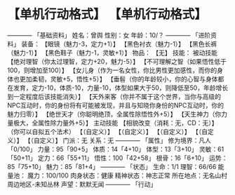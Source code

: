 # 【单机行动格式】 【单机行动格式】
————
「基础资料」
姓名：曾舆
性别：女
年龄：10/？
————
「进阶资料」
装备：
【眼镜（魅力-3，定力+1）】
【黑色衬衣（魅力-1）】
【黑色长裤（魅力-1）】
【黑色鞋子（魅力-1，灵敏+1）】
物品：
【无】
技能：
被动技能
【绝对理智（你太过理智，定力+20，魅力-5）】
【不可理解之智（如果悟性低于100，则增加至100）】
【女儿身（作为一名女性，你比男性更加感性，而你的身体也更加柔韧，灵敏+5，悟性+5）】
【垂髫（你的年龄较小，你的心智与身体都在发育，定力-10，体质-10，力量-10，体型如果大于50，则降低至50，年龄增长到一定程度后该技能消失）】
【天外来客（你并不属于这个世界，当你与高级的NPC互动时，你的身份将有可能被发现，并且与知晓你身份的NPC互动时，你的魅力归零）】
【绝世天才（你聪明绝顶，全属性除悟性外+5）】
【天生神力（你力量极大，全属性除力量外+5）】
主动技能
【相貌改变（消耗：无，CD：无）】
（你可以自拟五个法术）
【（自定义）】
【（自定义）】
【（自定义）】
【（自定义）】
【（自定义）】
门派：无
关系：无
————
「属性」
修为境界：凡人「0/100」
力量：95「90+5」
体质：14「4+10」
体型：13「3+10」
灵敏：61「50+11」
定力：66「55+11」
悟性：100「42+58」
根骨：16「6+10」
运势：85「75+10」
魅力：85「81+4」
————
「状态」
生命：1/1
理智：66/66
能量池：
魔力：100/100
肉身状态：健康
精神状态：神志正常
所在地点：无名山村周边地区-未知丛林
声望：默默无闻
————
「行动」